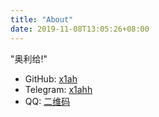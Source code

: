 ```yaml
---
title: "About"
date: 2019-11-08T13:05:26+08:00
---
```


"奥利给!"

- GitHub: [x1ah](https://github.com/x1ah)
- Telegram: [x1ahh](https://telegram.me/x1ahh)
- QQ: [二维码](http://i.imgur.com/s4mteP9.jpg) 

